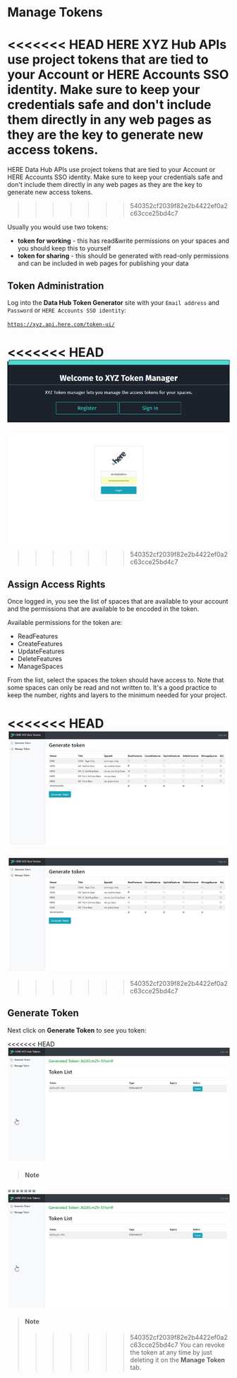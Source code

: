 # Manage Tokens

<<<<<<< HEAD
HERE XYZ Hub APIs use project tokens that are tied to your Account or HERE Accounts SSO identity. Make sure to keep your credentials safe and don't include them directly in any web pages as they are the key to generate new access tokens.
=======
HERE Data Hub APIs use project tokens that are tied to your Account or HERE Accounts SSO identity. Make sure to keep your credentials safe and don't include them directly in any web pages as they are the key to generate new access tokens.
>>>>>>> 540352cf2039f82e2b4422ef0a2c63cce25bd4c7

Usually you would use two tokens:

* **token for working** - this has read&write permissions on your spaces and you should keep this to yourself
* **token for sharing** - this should be generated with read-only permissions and can be included in web pages for publishing your data

## Token Administration

Log into the **Data Hub Token Generator** site with your `Email address` and `Password` or `HERE Accounts SSO identity`:

[`https://xyz.api.here.com/token-ui/`](https://xyz.api.here.com/token-ui/)

<<<<<<< HEAD
![](images/getting-tokens.png)
=======
[![Login Screen](images/start-token-login.png)](https://xyz.api.here.com/token-ui/)
>>>>>>> 540352cf2039f82e2b4422ef0a2c63cce25bd4c7

## Assign Access Rights

Once logged in, you see the list of spaces that are available to your account and the permissions that are available
to be encoded in the token.

Available permissions for the token are:

* ReadFeatures
* CreateFeatures
* UpdateFeatures
* DeleteFeatures
* ManageSpaces

From the list, select the spaces the token should have access to. Note that some spaces can only be read and not written to.
It's a good practice to keep the number, rights and layers to the minimum needed for your project.

<<<<<<< HEAD
![](images/generate-tokens.png)
=======
![Assign Rights](images/generate-tokens.png)
>>>>>>> 540352cf2039f82e2b4422ef0a2c63cce25bd4c7

## Generate Token

Next click on **Generate Token** to see you token:

<<<<<<< HEAD
![](images/token-list.png)


> #### Note
=======
![List of Generated Tokens](images/token-list.png)

> #### Note
>
>>>>>>> 540352cf2039f82e2b4422ef0a2c63cce25bd4c7
> You can revoke the token at any time by just deleting it on the **Manage Token** tab.
